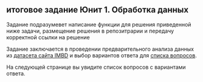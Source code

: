 ## итоговое задание Юнит 1. Обработка данных

Задание подразумевет написание функции для решения приведенной ниже задачи, размещение решения в репозитрарии и передачу корректной ссылки на решение

Задание заключается в проведении предварительного анализа данных из [датасета сайта IMBD](https://lms.skillfactory.ru/assets/courseware/v1/1d68c628a08cd5521ae70e976577568b/asset-v1:Skillfactory+DST-12+11MAR2020+type@asset+block/movie_bd_v2.csv "IMBD") и выбор вариантов ответа для [списка вопросов](https://lms.skillfactory.ru/assets/courseware/v1/801e20cf79a6fd344ffc8edec681e0fd/asset-v1:Skillfactory+DST-12+11MAR2020+type@asset+block/Movies_IMBD_v4.1_TEMPLATE.ipynb).

На следующей странице вы увидите список вопросов с вариантами ответа. 